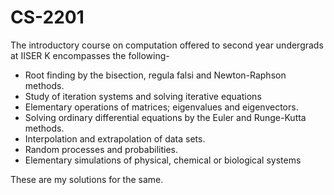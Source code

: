 # CS-2201
The introductory course on computation offered to second year undergrads at IISER K encompasses the following-
- Root finding by the bisection, regula falsi and Newton-Raphson methods. 
- Study of iteration systems and solving iterative equations 
- Elementary operations of matrices; eigenvalues and eigenvectors. 
- Solving ordinary differential equations by the Euler and Runge-Kutta methods. 
- Interpolation and extrapolation of data sets. 
- Random processes and probabilities. 
- Elementary simulations of physical, chemical or biological systems

These are my solutions for the same.
